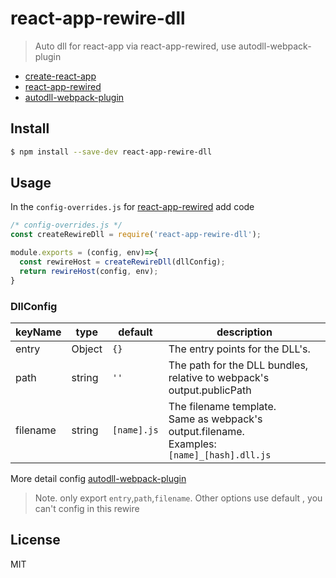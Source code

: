 # react-app-rewire-dll
> Auto dll for react-app via react-app-rewired, use autodll-webpack-plugin


* [create-react-app](https://github.com/facebookincubator/create-react-app)
* [react-app-rewired](https://github.com/timarney/react-app-rewired)
* [autodll-webpack-plugin](https://github.com/asfktz/autodll-webpack-plugin)

## Install

```bash
$ npm install --save-dev react-app-rewire-dll
```

## Usage

In the `config-overrides.js` for [react-app-rewired](https://github.com/timarney/react-app-rewired) add code

```javascript
/* config-overrides.js */
const createRewireDll = require('react-app-rewire-dll');

module.exports = (config, env)=>{
  const rewireHost = createRewireDll(dllConfig);
  return rewireHost(config, env);
}
```
### DllConfig
keyName | type | default | description
--------|------|---------|-----------
entry | Object | `{}` | The entry points for the DLL's. 
path | string | `''` | The path for the DLL bundles, relative to webpack's output.publicPath
filename | string | `[name].js` | The filename template. <br />Same as webpack's output.filename.<br /> Examples: <br>`[name]_[hash].dll.js`

More detail config [autodll-webpack-plugin](https://github.com/asfktz/autodll-webpack-plugin#options)
> Note. only export `entry`,`path`,`filename`. Other options use default , you can't config in this rewire

## License
MIT
